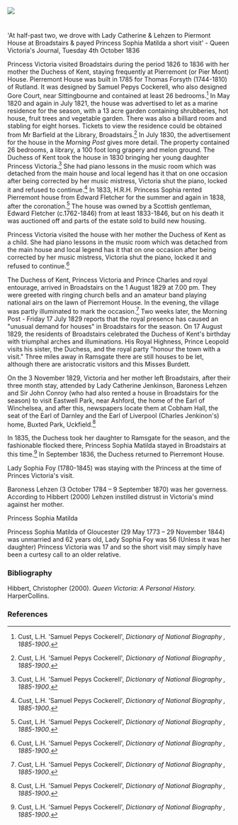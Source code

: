 <a href="https://juncture-digital.org"><img src="https://juncture-digital.org/images/ve-button.png"></a>
<param ve-config title="Princess Victoria at Broadstairs" author="Michelle Crowther" layout="vtl" banner="https://stor.artstor.org/stor/a7e4f0ee-5b60-4e8d-857a-c567e4976d15">

<param ve-entity eid="Q736439" aliases="Ramsgate">

#

'At half-past two, we drove with Lady Catherine & Lehzen to Piermont House at Broadstairs & payed Princess Sophia Matilda a short visit' - Queen Victoria's Journal, Tuesday 4th October 1836

Princess Victoria visited Broadstairs during the period 1826 to 1836 with her mother the Duchess of Kent, staying frequently at Pierremont (or Pier Mont) House.
Pierremont House was built in 1785 for Thomas Forsyth (1744-1810) of Rutland. It was designed by Samuel Pepys Cockerell, who also designed Gore Court, near Sittingbourne and contained at least 26 bedrooms.[^ref] In May 1820 and again in July 1821, the house was advertised to let as a marine residence for the season, with a 13 acre garden containing shrubberies, hot house, fruit trees and vegetable garden. There was also a billiard room and stabling for eight horses. Tickets to view the residence could be obtained from Mr Barfield at the Library, Broadstairs.[^ref]  In July 1830, the advertisement for the house in the _Morning Post_ gives more detail. The property contained 26 bedrooms, a library, a 100 foot long grapery and melon ground. The Duchess of Kent took the house in 1830 bringing her young daughter Princess Victoria.[^ref] She had piano lessons in the music room which was detached from the main house and local legend has it that on one occasion after being corrected by her music mistress, Victoria shut the piano, locked it and refused to continue.[^ref]  In 1833, H.R.H. Princess Sophia rented Pierremont house from Edward Fletcher for the summer and again in 1838, after the coronation.[^ref]
The house was owned by a Scottish gentleman, Edward Fletcher (c.1762-1846) from at least 1833-1846, but on his death it was auctioned off and parts of the estate sold to build new housing.
<param ve-image url="https://upload.wikimedia.org/wikipedia/commons/8/8b/Samuel_Pepys_Cockerell_by_George_Dance_1793.jpg" label="Samuel Pepyc Cockerell">

Princess Victoria visited the house with her mother the Duchess of Kent as a child. She had piano lessons in the music room which was detached from the main house and local legend has it that on one occasion after being corrected by her music mistress, Victoria shut the piano, locked it and refused to continue.[^ref]

The Duchess of Kent, Princess Victoria and Prince Charles and royal entourage, arrived in Broadstairs on the 1 August 1829 at 7.00 pm. They were greeted with ringing church bells and an amateur band playing national airs on the lawn of Pierremont House. In the evening, the village was partly illuminated to mark the occasion.[^ref] Two weeks later, the Morning Post - Friday 17 July 1829 reports that the royal presence has caused an "unusual demand for houses" in Broadstairs for the season. On 17 August 1829, the residents of Broadstairs celebrated the Duchess of Kent's birthday with triumphal arches and illuminations. His Royal Highness, Prince Leopold visits his sister, the Duchess, and the royal party "honour the town with a visit." Three miles away in Ramsgate there are still houses to be let, although there are aristocratic visitors and this Misses Burdett.

On the 3 November 1829, Victoria and her mother left Broadstairs, after their three month stay, attended by Lady Catherine Jenkinson, Baroness Lehzen and Sir John Conroy (who had also rented a house in Broadstairs for the season) to visit Eastwell Park, near Ashford, the home of the Earl of Winchelsea, and after this, newspapers locate them at Cobham Hall, the seat of the Earl of Darnley and the Earl of Liverpool (Charles Jenkinon's) home, Buxted Park, Uckfield.[^ref]

In 1835, the Duchess took her daughter to Ramsgate for the season, and the fashionable flocked there, Princess Sophia Matilda stayed in Broadstairs at this time.[^ref] In September 1836, the Duchess returned to Pierremont House.

Lady Sophia Foy (1780-1845) was staying with the Princess at the time of Princes Victoria's visit. 

Baroness Lehzen (3 October 1784 – 9 September 1870) was her governess. According to Hibbert (2000) Lehzen instilled distrust in Victoria's mind against her mother.

Princess Sophia Matilda 

Princess Sophia Matilda of Gloucester (29 May 1773 – 29 November 1844) was unmarried and 62 years old, Lady Sophia Foy was 56 (Unless it was her daughter) Princess Victoria was 17 and so the short visit may simply have been a curtesy call to an older relative. 
<param ve-image url="https://stor.artstor.org/stor/8538611a-a4ed-4003-a5d6-fd5168d378cf" label="Blue Plaque at Pierremont House" attribution="Photographed by Martin Crowther">

### Bibliography

Hibbert, Christopher (2000). _Queen Victoria: A Personal History._ HarperCollins.

### References

[^ref]: Cust, L.H. 'Samuel Pepys Cockerell', _Dictionary of National Biography , 1885-1900_.
[^ref]: _Kentish Weekly Post or Canterbury Journal_ - Friday 06 July 1821
[^ref]: _Morning Post_ - Monday 12 July 1830
[^ref]: _Sun_ (London) - Saturday 07 September 1833
[^ref]: _Globe_ - Tuesday 03 November 1829; _London Packet and New Lloyd's Evening Post_ - Friday 06 November 1829; _New Times_ (London) - Monday 09 November 1829
[^ref]: _The Sketch_ - Wednesday 21 September 1898
[^ref]: _Morning Post_ - Tuesday 04 August 1829
[^ref]: _Sun_ (London) - Wednesday 19 August 1829
[^ref4]: _Dover Telegraph and Cinque Ports General Advertiser_ - Saturday 30 June 1838
[^ref4]: Kentish Gazette - Tuesday 08 September 1835
